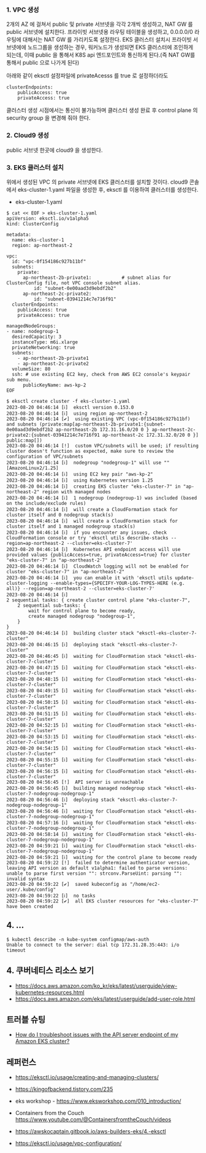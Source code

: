 ### 1. VPC 생성 ###

2개의 AZ 에 걸쳐서 public 및 private 서브넷을 각각 2개씩 생성하고, NAT GW 를 public 서브넷에 설치한다. 
프라이빗 서브넷용 라우팅 테이블을 생성하고, 0.0.0.0/0 라우팅에 대해서는 NAT GW 를 가리키도록 설정한다. 
EKS 클러스터 설치시 프라이빗 서브넷에에 노드그룹을 생성하는 경우, 워커노드가 생성되면 EKS 클러스터에 조인하게 되는데,
이때 public 을 통해서 K8S api 엔드포인트와 통신하게 된다.(즉 NAT GW를 통해서 public 으로 나가게 된다)  

아래와 같이 eksctl 설정파일에 privateAcesss 를 true 로 설정하더라도 
```
clusterEndpoints:
    publicAccess: true
    privateAccess: true         
```
클러스터 생성 시점에서는 통신이 불가능하며 클러스터 생성 완료 후 control plane 의 security group 을 변경해 줘야 한다. 

### 2. Cloud9 생성 ###

public 서브넷 한곳에 cloud9 을 생성한다.


### 3. EKS 클러스터 설치 ###

위에서 생성된 VPC 의 private 서브넷에 EKS 클러스터를 설치할 것이다.
cloud9 콘솔에서 eks-cluster-1.yaml 파일을 생성한 후, eksctl 를 이용하여 클러스터를 생성한다. 

* eks-cluster-1.yaml   
```
$ cat << EOF > eks-cluster-1.yaml
apiVersion: eksctl.io/v1alpha5
kind: ClusterConfig

metadata:
  name: eks-cluster-1
  region: ap-northeast-2

vpc:
  id: "vpc-0f154186c927b11bf"
  subnets:
    private:
      ap-northeast-2b-private1:           # subnet alias for ClusterConfig file, not VPC console subnet alias.
          id: "subnet-0e00aad3d9ebdf2b2"
      ap-northeast-2c-private2:
          id: "subnet-03941214c7e716f91"
  clusterEndpoints:
    publicAccess: true
    privateAccess: true                   

managedNodeGroups:
- name: nodegroup-1
  desiredCapacity: 3
  instanceType: m6i.xlarge
  privateNetworking: true
  subnets:
    - ap-northeast-2b-private1
    - ap-northeast-2c-private2
  volumeSize: 80
  ssh: # use existing EC2 key, check from AWS EC2 console's keypair sub menu.
      publicKeyName: aws-kp-2
EOF
```

```
$ eksctl create cluster -f eks-cluster-1.yaml
2023-08-20 04:46:14 [ℹ]  eksctl version 0.153.0
2023-08-20 04:46:14 [ℹ]  using region ap-northeast-2
2023-08-20 04:46:14 [✔]  using existing VPC (vpc-0f154186c927b11bf) and subnets (private:map[ap-northeast-2b-private1:{subnet-0e00aad3d9ebdf2b2 ap-northeast-2b 172.31.16.0/20 0 } ap-northeast-2c-private2:{subnet-03941214c7e716f91 ap-northeast-2c 172.31.32.0/20 0 }] public:map[])
2023-08-20 04:46:14 [!]  custom VPC/subnets will be used; if resulting cluster doesn't function as expected, make sure to review the configuration of VPC/subnets
2023-08-20 04:46:14 [ℹ]  nodegroup "nodegroup-1" will use "" [AmazonLinux2/1.25]
2023-08-20 04:46:14 [ℹ]  using EC2 key pair "aws-kp-2"
2023-08-20 04:46:14 [ℹ]  using Kubernetes version 1.25
2023-08-20 04:46:14 [ℹ]  creating EKS cluster "eks-cluster-7" in "ap-northeast-2" region with managed nodes
2023-08-20 04:46:14 [ℹ]  1 nodegroup (nodegroup-1) was included (based on the include/exclude rules)
2023-08-20 04:46:14 [ℹ]  will create a CloudFormation stack for cluster itself and 0 nodegroup stack(s)
2023-08-20 04:46:14 [ℹ]  will create a CloudFormation stack for cluster itself and 1 managed nodegroup stack(s)
2023-08-20 04:46:14 [ℹ]  if you encounter any issues, check CloudFormation console or try 'eksctl utils describe-stacks --region=ap-northeast-2 --cluster=eks-cluster-7'
2023-08-20 04:46:14 [ℹ]  Kubernetes API endpoint access will use provided values {publicAccess=true, privateAccess=true} for cluster "eks-cluster-7" in "ap-northeast-2"
2023-08-20 04:46:14 [ℹ]  CloudWatch logging will not be enabled for cluster "eks-cluster-7" in "ap-northeast-2"
2023-08-20 04:46:14 [ℹ]  you can enable it with 'eksctl utils update-cluster-logging --enable-types={SPECIFY-YOUR-LOG-TYPES-HERE (e.g. all)} --region=ap-northeast-2 --cluster=eks-cluster-7'
2023-08-20 04:46:14 [ℹ]  
2 sequential tasks: { create cluster control plane "eks-cluster-7", 
    2 sequential sub-tasks: { 
        wait for control plane to become ready,
        create managed nodegroup "nodegroup-1",
    } 
}
2023-08-20 04:46:14 [ℹ]  building cluster stack "eksctl-eks-cluster-7-cluster"
2023-08-20 04:46:15 [ℹ]  deploying stack "eksctl-eks-cluster-7-cluster"
2023-08-20 04:46:45 [ℹ]  waiting for CloudFormation stack "eksctl-eks-cluster-7-cluster"
2023-08-20 04:47:15 [ℹ]  waiting for CloudFormation stack "eksctl-eks-cluster-7-cluster"
2023-08-20 04:48:15 [ℹ]  waiting for CloudFormation stack "eksctl-eks-cluster-7-cluster"
2023-08-20 04:49:15 [ℹ]  waiting for CloudFormation stack "eksctl-eks-cluster-7-cluster"
2023-08-20 04:50:15 [ℹ]  waiting for CloudFormation stack "eksctl-eks-cluster-7-cluster"
2023-08-20 04:51:15 [ℹ]  waiting for CloudFormation stack "eksctl-eks-cluster-7-cluster"
2023-08-20 04:52:15 [ℹ]  waiting for CloudFormation stack "eksctl-eks-cluster-7-cluster"
2023-08-20 04:53:15 [ℹ]  waiting for CloudFormation stack "eksctl-eks-cluster-7-cluster"
2023-08-20 04:54:15 [ℹ]  waiting for CloudFormation stack "eksctl-eks-cluster-7-cluster"
2023-08-20 04:55:15 [ℹ]  waiting for CloudFormation stack "eksctl-eks-cluster-7-cluster"
2023-08-20 04:56:15 [ℹ]  waiting for CloudFormation stack "eksctl-eks-cluster-7-cluster"
2023-08-20 04:56:45 [!]  API server is unreachable
2023-08-20 04:56:45 [ℹ]  building managed nodegroup stack "eksctl-eks-cluster-7-nodegroup-nodegroup-1"
2023-08-20 04:56:46 [ℹ]  deploying stack "eksctl-eks-cluster-7-nodegroup-nodegroup-1"
2023-08-20 04:56:46 [ℹ]  waiting for CloudFormation stack "eksctl-eks-cluster-7-nodegroup-nodegroup-1"
2023-08-20 04:57:16 [ℹ]  waiting for CloudFormation stack "eksctl-eks-cluster-7-nodegroup-nodegroup-1"
2023-08-20 04:58:14 [ℹ]  waiting for CloudFormation stack "eksctl-eks-cluster-7-nodegroup-nodegroup-1"
2023-08-20 04:59:21 [ℹ]  waiting for CloudFormation stack "eksctl-eks-cluster-7-nodegroup-nodegroup-1"
2023-08-20 04:59:21 [ℹ]  waiting for the control plane to become ready
2023-08-20 04:59:22 [!]  failed to determine authenticator version, leaving API version as default v1alpha1: failed to parse versions: unable to parse first version "": strconv.ParseUint: parsing "": invalid syntax
2023-08-20 04:59:22 [✔]  saved kubeconfig as "/home/ec2-user/.kube/config"
2023-08-20 04:59:22 [ℹ]  no tasks
2023-08-20 04:59:22 [✔]  all EKS cluster resources for "eks-cluster-7" have been created
```

## 4. ... ##

```
$ kubectl describe -n kube-system configmap/aws-auth
Unable to connect to the server: dial tcp 172.31.28.35:443: i/o timeout
```





## 4. 쿠버네티스 리소스 보기 ##
* https://docs.aws.amazon.com/ko_kr/eks/latest/userguide/view-kubernetes-resources.html
* https://docs.aws.amazon.com/eks/latest/userguide/add-user-role.html

## 트러블 슈팅 ##

* [How do I troubleshoot issues with the API server endpoint of my Amazon EKS cluster?](https://repost.aws/knowledge-center/eks-api-server-endpoint-failed)




## 레퍼런스 ##

* https://eksctl.io/usage/creating-and-managing-clusters/

* https://kingofbackend.tistory.com/235

* eks workshop - https://www.eksworkshop.com/010_introduction/

* Containers from the Couch  
  https://www.youtube.com/@ContainersfromtheCouch/videos

* https://awskocaptain.gitbook.io/aws-builders-eks/4.-eksctl 

* https://eksctl.io/usage/vpc-configuration/
